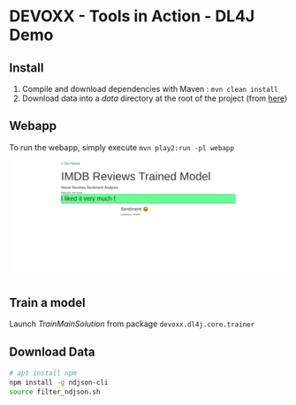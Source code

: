 # DEVOXX - Tools in Action - DL4J Demo

## Install

1. Compile and download dependencies with Maven : `mvn clean install`
2. Download data into a _data_ directory at the root of the project (from [here](https://drive.google.com/open?id=1TJthiLVTSVS_kAT_bOEptBd2AvzpV1GK))

## Webapp

To run the webapp, simply execute `mvn play2:run -pl webapp`

![alt text][webappScreenshot]

[webappScreenshot]: webapp/public/images/screenshot.png

## Train a model

Launch _TrainMainSolution_ from package `devoxx.dl4j.core.trainer`

## Download Data

```bash
# apt install npm
npm install -g ndjson-cli
source filter_ndjson.sh

```

